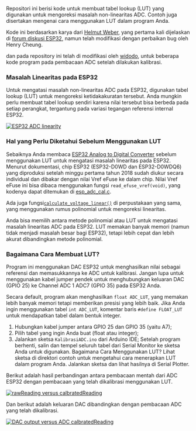 Repositori ini berisi kode untuk membuat tabel lookup (LUT) yang digunakan untuk mengoreksi masalah non-linearitas ADC. Contoh juga disertakan mengenai cara menggunakan LUT dalam program Anda.

Kode ini berdasarkan karya dari [Helmut Weber](https://github.com/MacLeod-D/ESP32-ADC), yang pertama kali dijelaskan di [forum diskusi ESP32]((https://esp32.com/viewtopic.php?f=19&t=2881&start=30#p47663)), namun telah modifikasi dengan perbaikan bug oleh Henry Cheung. 

dan pada repository ini telah di modifikasi oleh [widodo](https://github.com/widodo-zone-cv2/ESP32-Kalibrasi-ADC/edit/main/README.md), untuk beberapa kode program pada pembacaan ADC setelah dilakukan kalibrasi.

### Masalah Linearitas pada ESP32

Untuk mengatasi masalah non-linearitas ADC pada ESP32, digunakan tabel lookup (LUT) untuk mengoreksi ketidakakuratan tersebut. Anda mungkin perlu membuat tabel lookup sendiri karena nilai tersebut bisa berbeda pada setiap perangkat, tergantung pada variasi tegangan referensi internal ESP32.

[![ESP32 ADC linearity](https://github.com/e-tinkers/esp32-adc-calibrate/blob/master/images/esp32_ADClinearity.png)](https://github.com/e-tinkers/esp32-adc-calibrate/blob/master/images/esp32_ADClinearity.png)

### Hal yang Perlu Diketahui Sebelum Menggunakan LUT

Sebaiknya Anda membaca [ESP32 Analog to Digital Converter](https://docs.espressif.com/projects/esp-idf/en/latest/api-reference/peripherals/adc.html) sebelum menggunakan LUT untuk mengatasi masalah linearitas pada ESP32. Menurut dokumentasi, chip ESP32 (ESP32-D0WD dan ESP32-D0WDQ6) yang diproduksi setelah minggu pertama tahun 2018 sudah diukur secara individual dan dibakar dengan nilai Vref eFuse ke dalam chip. Nilai Vref eFuse ini bisa dibaca menggunakan fungsi `read_efuse_vref(void)`, yang kodenya dapat ditemukan di [esp_adc_cal.c](https://github.com/espressif/esp-idf/blob/f91080637c054fa2b4107192719075d237ecc3ec/components/esp_adc_cal/esp_adc_cal.c#L153).

Ada juga fungsi[`calculate_voltage_linear()`](https://github.com/espressif/esp-idf/blob/f91080637c054fa2b4107192719075d237ecc3ec/components/esp_adc_cal/esp_adc_cal.c#L246)  di perpustakaan yang sama, yang menggunakan rumus polinomial untuk mengoreksi linearitas.

Anda bisa memilih antara metode polinomial atau LUT untuk mengatasi masalah linearitas ADC pada ESP32. LUT memakan banyak memori (namun tidak menjadi masalah besar bagi ESP32), tetapi lebih cepat dan lebih akurat dibandingkan metode polinomial.

### Bagaimana Cara Membuat LUT?
Program ini menggunakan DAC ESP32 untuk menghasilkan nilai sebagai referensi dan memasukkannya ke ADC untuk kalibrasi. Jangan lupa untuk menggunakan kabel jumper pendek untuk menghubungkan keluaran DAC (GPIO 25) ke Channel ADC 1 ADC7 (GPIO 35) pada ESP32 Anda.

Secara default, program akan menghasilkan `float ADC_LUT`, yang memakan lebih banyak memori tetapi memberikan presisi yang lebih baik. Jika Anda ingin menggunakan tabel `int ADC_LUT`, komentar baris `#define FLOAT_LUT` untuk mendapatkan tabel dalam bentuk integer.

1. Hubungkan kabel jumper antara GPIO 25 dan GPIO 35 (yaitu A7);
2. Pilih tabel yang ingin Anda buat (float atau integer);
3. Jalankan sketsa `KalibrasiADC.ino` dari Arduino IDE;
Setelah program berhenti, salin dan tempel seluruh tabel dari Serial Monitor ke sketsa Anda untuk digunakan.
Bagaimana Cara Menggunakan LUT?
Lihat sketsa di direktori contoh untuk mengetahui cara menerapkan LUT dalam program Anda. Jalankan sketsa dan lihat hasilnya di Serial Plotter.

Berikut adalah hasil perbandingan antara pembacaan mentah dari ADC ESP32 dengan pembacaan yang telah dikalibrasi menggunakan LUT.

[![rawReading versus calbratedReading](https://github.com/e-tinkers/esp32-adc-calibrate/blob/master/images/rawReading_versus_calibratedReading.png)](https://github.com/e-tinkers/esp32-adc-calibrate/blob/master/images/rawReading_versus_calibratedReading.png)

Dan berikut adalah keluaran DAC dibandingkan dengan pembacaan ADC yang telah dikalibrasi.

[![DAC output versus ADC calbratedReading](https://github.com/e-tinkers/esp32-adc-calibrate/blob/master/images/DAC_output_versus_adcCalibratedReading.png)](https://github.com/e-tinkers/esp32-adc-calibrate/blob/master/images/DAC_output_versus_adcCalibratedReading.png)
